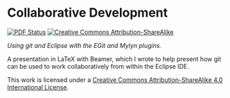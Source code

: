 Collaborative Development
=========================

[![PDF Status](https://www.sharelatex.com/github/repos/sinisterstuf/git-presentation/builds/latest/badge.svg)](https://www.sharelatex.com/github/repos/sinisterstuf/git-presentation/builds/latest/output.pdf)
[![Creative Commons Attribution-ShareAlike](https://i.creativecommons.org/l/by-sa/4.0/88x31.png)](http://creativecommons.org/licenses/by-sa/4.0/)

*Using git and Eclipse with the EGit and Mylyn plugins.*

A presentation in LaTeX with Beamer, which I wrote to help present how git
can be used to work collaboratively from within the Eclipse IDE.

This work is licensed under a [Creative Commons Attribution-ShareAlike 4.0 International License](http://creativecommons.org/licenses/by-sa/4.0/).
